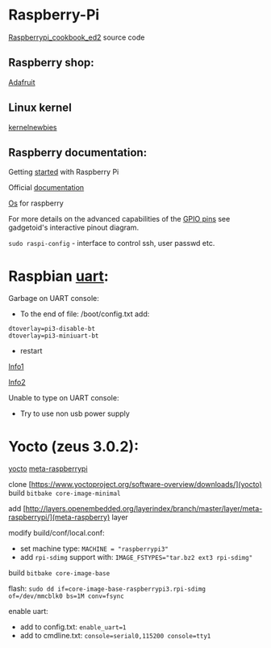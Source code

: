 # Raspberry-Pi

[Raspberrypi_cookbook_ed2](https://github.com/simonmonk/raspberrypi_cookbook_ed2) source code

## Raspberry shop:

[Adafruit](https://www.adafruit.com/)

## Linux kernel

[kernelnewbies](https://kernelnewbies.org/)

## Raspberry documentation:
Getting [started](https://projects.raspberrypi.org/en/pathways/getting-started-with-raspberry-pi) with Raspberry Pi

Official [documentation](https://www.raspberrypi.org/documentation/)

[Os](https://www.raspberrypi.org/downloads/) for raspberry

For more details on the advanced capabilities of the [GPIO pins](https://pinout.xyz/) see gadgetoid's interactive pinout diagram.

`sudo raspi-config` - interface to control ssh, user passwd etc. 

# Raspbian [uart](https://elinux.org/RPi_Serial_Connection):

Garbage on UART console:

- To the end of file: /boot/config.txt add:
```
dtoverlay=pi3-disable-bt
dtoverlay=pi3-miniuart-bt
```
- restart

[Info1](https://openenergymonitor.org/forum-archive/node/12311.html)

[Info2](https://raspberrypi.stackexchange.com/questions/45007/garbage-on-raspberry-pi-console)

Unable to type on UART console:

- Try to use non usb power supply

# Yocto (zeus 3.0.2):

[yocto](https://www.yoctoproject.org/)
[meta-raspberrypi](https://meta-raspberrypi.readthedocs.io/en/latest/index.html)

clone [https://www.yoctoproject.org/software-overview/downloads/](yocto)
build `bitbake core-image-minimal`

add [http://layers.openembedded.org/layerindex/branch/master/layer/meta-raspberrypi/](meta-raspberry) layer

modify build/conf/local.conf:
 - set machine type: `MACHINE = "raspberrypi3"`
 - add `rpi-sdimg` support with: `IMAGE_FSTYPES="tar.bz2 ext3 rpi-sdimg"`
 
build `bitbake core-image-base`

flash: `sudo dd if=core-image-base-raspberrypi3.rpi-sdimg of=/dev/mmcblk0 bs=1M conv=fsync`

enable uart:
 - add to config.txt: `enable_uart=1`
 - add to cmdline.txt: `console=serial0,115200 console=tty1`
